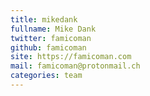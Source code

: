 ```yaml
---
title: mikedank
fullname: Mike Dank
twitter: famicoman
github: famicoman
site: https://famicoman.com
mail: famicoman@protonmail.ch
categories: team
---
```

